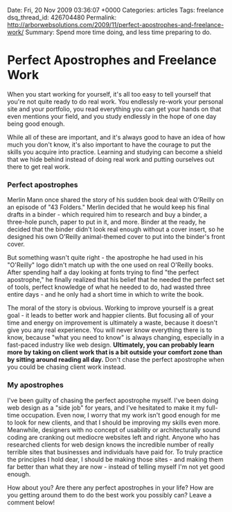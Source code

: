 Date: Fri, 20 Nov 2009 03:36:07 +0000
Categories: articles
Tags: freelance
dsq_thread_id: 426704480
Permalink: http://arborwebsolutions.com/2009/11/perfect-apostrophes-and-freelance-work/
Summary: Spend more time doing, and less time preparing to do.

# Perfect Apostrophes and Freelance Work

When you start working for yourself, it's all too easy to tell yourself
that you're not quite ready to do real work. You endlessly re-work your
personal site and your portfolio, you read everything you can get your
hands on that even mentions your field, and you study endlessly in the
hope of one day being good enough. 

While all of these are important, and
it's always good to have an idea of how much you don't know, it's also
important to have the courage to put the skills you acquire into
practice. Learning and studying can become a shield that we hide behind
instead of doing real work and putting ourselves out there to get real
work.

### Perfect apostrophes

Merlin Mann once shared the story of his sudden book deal with O'Reilly
on an episode of "43 Folders." Merlin decided that he would keep his
final drafts in a binder - which required him to research and buy a
binder, a three-hole punch, paper to put in it, and more. Binder at the
ready, he decided that the binder didn't look real enough without a
cover insert, so he designed his own O'Reilly animal-themed cover to put
into the binder's front cover. 

But something wasn't quite right - the
apostrophe he had used in his "O'Reilly" logo didn't match up with the
one used on real O'Reilly books. After spending half a day looking at
fonts trying to find "the perfect apostrophe," he finally realized that
his belief that he needed the perfect set of tools, perfect knowledge of
what he needed to do, had wasted three entire days - and he only had a
short time in which to write the book. 

The moral of the story is
obvious. Working to improve yourself is a great goal - it leads to
better work and happier clients. But focusing all of your time and
energy on improvement is ultimately a waste, because it doesn't give you
any real experience. You will never know everything there is to know,
because "what you need to know" is always changing, especially in a
fast-paced industry like web design. **Ultimately, you can probably learn
more by taking on client work that is a bit outside your comfort zone
than by sitting around reading all day.** Don't chase the perfect
apostrophe when you could be chasing client work instead.

### My apostrophes

I've been guilty of chasing the perfect apostrophe myself. I've been
doing web design as a "side job" for years, and I've hesitated to make
it my full-time occupation. Even now, I worry that my work isn't good
enough for me to look for new clients, and that I should be improving my
skills even more. Meanwhile, designers with no concept of usability or
architecturally sound coding are cranking out mediocre websites left and
right. Anyone who has researched clients for web design knows the
incredible number of really terrible sites that businesses and
individuals have paid for. To truly practice the principles I hold dear,
I should be making those sites - and making them far better than what
they are now - instead of telling myself I'm not yet good enough. 

How
about you? Are there any perfect apostrophes in your life? How are you
getting around them to do the best work you possibly can? Leave a
comment below!
